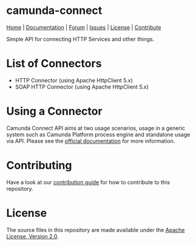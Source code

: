 camunda-connect
===============

<p>
  <a href="https://camunda.com/">Home</a> |
  <a href="https://docs.camunda.org/manual/latest/reference/connect/">Documentation</a> |
  <a href="https://forum.camunda.org/">Forum</a> |
  <a href="https://jira.camunda.com/browse/CAM">Issues</a> |
  <a href="../LICENSE">License</a> |
  <a href="../CONTRIBUTING.md">Contribute</a>
</p>

Simple API for connecting HTTP Services and other things.

# List of Connectors

* HTTP Connector (using Apache HttpClient 5.x)
* SOAP HTTP Connector (using Apache HttpClient 5.x)

# Using a Connector

Camunda Connect API aims at two usage scenarios, usage in a generic system such as Camunda Platform
process engine and standalone usage via API. Please see the [official documentation](https://docs.camunda.org/manual/latest/reference/connect/) for more information.

# Contributing

Have a look at our [contribution guide](https://github.com/camunda/camunda-bpm-platform/blob/master/CONTRIBUTING.md) for how to contribute to this repository.


# License

The source files in this repository are made available under the <a href="../LICENSE">Apache License, Version 2.0</a>.
